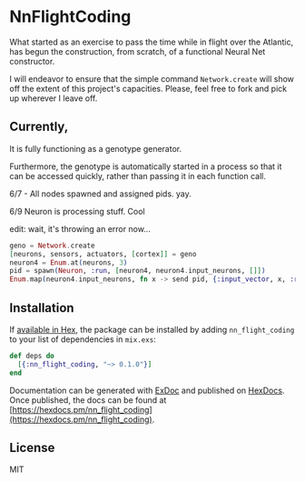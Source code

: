 # NnFlightCoding

What started as an exercise to pass the time while in flight over the Atlantic, has begun the construction,
from scratch, of a functional Neural Net constructor.

I will endeavor to ensure that the simple command ``` Network.create ``` will show off the extent of this 
project's capacities. Please, feel free to fork and pick up wherever I leave off.

## Currently, 

It is fully functioning as a genotype generator. 

Furthermore, the genotype is automatically started in a process so that it can be accessed quickly, 
rather than passing it in each function call.

6/7 - All nodes spawned and assigned pids. yay.

6/9
Neuron is processing stuff. Cool

edit: wait, it's throwing an error now...
```elixir
geno = Network.create
[neurons, sensors, actuators, [cortex]] = geno
neuron4 = Enum.at(neurons, 3)
pid = spawn(Neuron, :run, [neuron4, neuron4.input_neurons, []])
Enum.map(neuron4.input_neurons, fn x -> send pid, {:input_vector, x, :rand.uniform()} end))
```
## Installation

If [available in Hex](https://hex.pm/docs/publish), the package can be installed
by adding `nn_flight_coding` to your list of dependencies in `mix.exs`:

```elixir
def deps do
  [{:nn_flight_coding, "~> 0.1.0"}]
end
```

Documentation can be generated with [ExDoc](https://github.com/elixir-lang/ex_doc)
and published on [HexDocs](https://hexdocs.pm). Once published, the docs can
be found at [https://hexdocs.pm/nn_flight_coding](https://hexdocs.pm/nn_flight_coding).

## License

MIT

